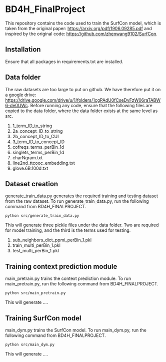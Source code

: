 # BD4H_FinalProject

This repository contains the code used to train the SurfCon model, which is taken from the original paper: https://arxiv.org/pdf/1906.09285.pdf and inspired by the original code: https://github.com/zhenwang9102/SurfCon.

## Installation

Ensure that all packages in requirements.txt are installed.

## Data folder

The raw datasets are too large to put on github. We have therefore put it on a google drive: https://drive.google.com/drive/u/1/folders/1cgPAdU0fCseDvFzW06raTABW6-de0UWc. Before running any code, ensure that the following files are copied to the data folder, where the data folder exists at the same level as src.

1. 1_term_ID_to_string
2. 2a_concept_ID_to_string
3. 2b_concept_ID_to_CUI
4. 3_term_ID_to_concept_ID
5. cofreqs_terms_perBin_1d
6. singlets_terms_perBin_1d
7. charNgram.txt
8. line2nd_ttcooc_embedding.txt
9. glove.6B.100d.txt

## Dataset creation

generate_train_data.py generates the required training and testing dataset from the raw dataset. To run generate_train_data.py, run the following command from BD4H_FINALPROJECT.

```
python src/generate_train_data.py
```

This will generate three pickle files under the data folder. Two are required for model training, and the third is the terms used for testing.

1. sub_neighbors_dict_ppmi_perBin_1.pkl
2. train_multi_perBin_1.pkl
3. test_multi_perBin_1.pkl

## Training context prediction module

main_pretrain.py trains the context prediction module. To run main_pretrain.py, run the following command from BD4H_FINALPROJECT.

```
python src/main_pretrain.py
```

This will generate ....

## Training SurfCon model

main_dym.py trains the SurfCon model. To run main_dym.py, run the following command from BD4H_FINALPROJECT.

```
python src/main_dym.py
```

This will generate ....
